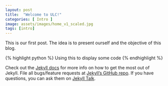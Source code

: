 ```yaml
---
layout: post
title:  "Welcome to ULC!"
categories: [ Intro ]
image: assets/images/home_v1_scaled.jpg
tags: [intro]
---
```


This is our first post. The idea is to present ourself and the objective of this blog.


{% highlight python %}
Using this to display some code
{% endhighlight %}


Check out the [Jekyll docs][jekyll-docs] for more info on how to get the most out of Jekyll. File all bugs/feature requests at [Jekyll’s GitHub repo][jekyll-gh]. If you have questions, you can ask them on [Jekyll Talk][jekyll-talk].

[jekyll-docs]: https://jekyllrb.com/docs/home
[jekyll-gh]:   https://github.com/jekyll/jekyll
[jekyll-talk]: https://talk.jekyllrb.com/
